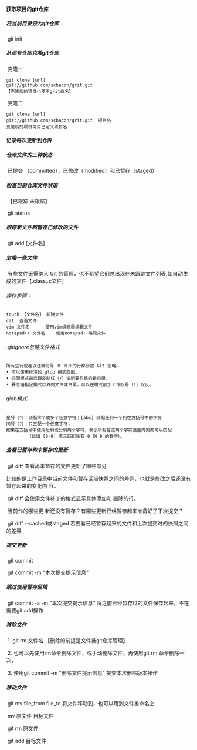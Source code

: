 #### 获取项目的git仓库

##### 		将当前目录设为git仓库

​				git init

##### 		从现有仓库克隆git仓库

​				克隆一

~~~ 
git clone [url]
git://github.com/schacon/grit.git
【克隆后的项目也使用grit命名】
~~~

​				克隆二

~~~~
git clone [url]
git://github.com/schacon/grit.git  项目名
克隆后的项目可自己定义项目名
~~~~

#### 记录每次更新到仓库

##### 		仓库文件的三种状态

​				已提交 （committed），已修改（modified）和已暂存（staged）

##### 		检查当前仓库文件状态

​			 【已跟踪  未跟踪】 

​				git status

##### 		跟踪新文件和暂存已修改的文件

​				git  add  [文件名]

##### 		忽略一些文件

​				有些文件无需纳入 Git 的管理，也不希望它们总出现在未跟踪文件列表,如自动生成的文件【.class,.c文件]

###### 				操作步骤：

~~~
touch 【文件名】 新建文件
cat  查看文件
vim 文件名      使用vim编辑器编辑文件
notepad++ 文件名    使用notepad++编辑文件
~~~

###### 				.gitignore忽略文件格式

~~~
所有空行或者以注释符号 ＃ 开头的行都会被 Git 忽略。
• 可以使用标准的 glob 模式匹配。
• 匹配模式最后跟反斜杠（/）说明要忽略的是目录。
• 要忽略指定模式以外的文件或目录，可以在模式前加上惊叹号（!）取反。
~~~

###### 				glob模式

~~~
星号（*）：匹配零个或多个任意字符；[abc] 匹配任何一个列在方括号中的字符
问号（?）：只匹配一个任意字符；
如果在方括号中使用短划线分隔两个字符，表示所有在这两个字符范围内的都可以匹配
		（比如 [0-9] 表示匹配所有 0 到 9 的数字）。
~~~

##### 		查看已暂存和未暂存的更新

​				git diff   查看尚未暂存的文件更新了哪些部分

​						比较的是工作目录中当前文件和暂存区域快照之间的差异，也就是修改之后还没有暂存起来的变化内 容。

​						git diff 会使用文件补丁的格式显示具体添加和 删除的行。

​						当前作的哪些更 新还没有暂存？有哪些更新已经暂存起来准备好了下次提交？

​				git diff --cached或staged   若要看已经暂存起来的文件和上次提交时的快照之间的差异

##### 		提交更新

​				git commit 

​				git commit  -m "本次提交提示信息"

##### 		跳过使用暂存区域

​				git commit -a -m "本次提交提示信息"  将之前已经暂存过的文件保存起来，不在需要git add操作

##### 		移除文件

​				1. git rm  文件名   【删除的前提是文件被git仓库管理】

​				2. 也可以先使用rm命令删除文件，或手动删除文件，再使用git rm 命令删除一次，

​				3. 使用git commit -m "删除文件提示信息"  提交本次删除版本操作

##### 		移动文件

​				git mv file_from file_to  将文件移动到，也可以用到文件重命名上

​				mv 原文件  目标文件

​				git rm 原文件

​				git add 目标文件









​				

